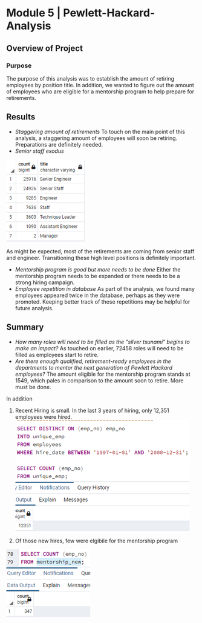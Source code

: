 # Module 5 |  Pewlett-Hackard-Analysis
## Overview of Project
### Purpose
The purpose of this analysis was to establish the amount of retiring employees by position title.  In addition, we wanted to figure out the amount of employees who are eligible for a mentorship program to help prepare for retirements.

## Results

 - *Staggering amount of retirements*
 To touch on the main point of this analysis, a staggering amount of employees will soon be retiring.  Preparations are definitely needed.
 - *Senior staff exodus*

 ![enter image description here](https://raw.githubusercontent.com/Andres-T-Hernandez/Pewlett-Hackard-Analysis/main/Resources/Screenshot_4.png)

As might be expected, most of the retirements are coming from senior staff and engineer.  Transitioning these high level positions is definitely important.
 - *Mentorship program is good but more needs to be done*
Either the mentorship program needs to be expanded or there needs to be a strong hiring campaign.
 - *Employee repetition in database*
 As part of the analysis, we found many employees appeared twice in the database, perhaps as they were promoted.  Keeping better track of these repetitions may be helpful for future analysis.

## Summary
-   *How many roles will need to be filled as the "silver tsunami" begins to make an impact?*
As touched on earlier, 72458 roles will need to be filled  as employees start to retire.
-   *Are there enough qualified, retirement-ready employees in the departments to mentor the next generation of Pewlett Hackard employees?*
The amount eligible for the mentorship program stands at 1549, which pales in comparison to the amount soon to retire.  More must be done.

In addition
1. Recent Hiring is small.  In the last 3 years of hiring, only 12,351 employees were hired.
 *![Recent Hiring is Small](https://raw.githubusercontent.com/Andres-T-Hernandez/Pewlett-Hackard-Analysis/main/Resources/Screenshot_1.png)*


2. Of those new hires, few were elgibile for the mentorship program

![enter image description here](https://raw.githubusercontent.com/Andres-T-Hernandez/Pewlett-Hackard-Analysis/main/Resources/Screenshot_2.png)

